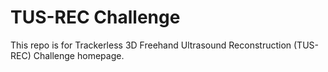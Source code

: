 # TUS-REC Challenge

This repo is for Trackerless 3D Freehand Ultrasound Reconstruction (TUS-REC) Challenge homepage.